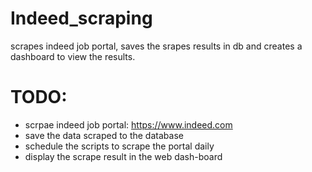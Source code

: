 # Indeed_scraping
scrapes indeed job portal, saves the srapes results in db and creates a dashboard to view the results.

# TODO: 
- scrpae indeed job portal: https://www.indeed.com
- save the data scraped to the database
- schedule the scripts to scrape the portal daily
- display the scrape result in the web dash-board


